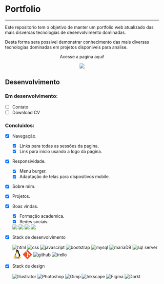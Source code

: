 # Portfolio
---
Este repositorio tem o objetivo de manter um portfolio web atualizado das mais disversas tecnologias de desenvolvimento dominadas.

Desta forma sera possivel demonstrar conhecimento das mais diversas tecnologias dominadas em projetos disponiveis para analise.


<div align="center">

Acesse a pagina aqui!

<a href="https://lucianolpsf.github.io/portfolio/" target="_blank">
    <img src="https://img.shields.io/badge/Portfolio-20B2AA?style=for-the-badge&logo=superuser&logoColor=white" target="_blank"/><a/>

 </div>

## Desenvolvimento

### Em desenvolvimento:

- [ ] Contato
- [ ] Download CV

### Concluidos:

- [X] Navegação.
    - [x] Links para todas as sessões da pagina.
    - [x] Link para inicio usando a logo da pagina.
- [x] Responsividade.
    - [x] Menu burger.
    - [x] Adaptação de telas para dispositivos mobile.
- [x] Sobre mim.
- [x] Projetos.
- [x] Boas vindas.
    - [x] Formação academica.
    - [x] Redes sociais.

   <a href="https://www.linkedin.com/in/lucianolpsf/" target="_blank">
        <img src="https://img.shields.io/badge/LinkedIn-0077B5?style=for-the-badge&logo=linkedin&logoColor=white" target="_blank"/><a/>
    <a href="https://www.youtube.com/@proletariovencedor?sub_confirmation=1" target="_blank">
        <img src="https://img.shields.io/badge/YouTube-FF0000?style=for-the-badge&logo=youtube&logoColor=white" target="_blank"/><a/>
    <a href="https://facebook.com/lucianolpsf" target="_blank">
        <img src="https://img.shields.io/badge/Facebook-1877F2?style=for-the-badge&logo=facebook&logoColor=white" target="_blank"/><a/>
    <a href="https://instagram.com/lucianolpsf" target="_blank">
        <img src="https://img.shields.io/badge/Instagram-E4405F?style=for-the-badge&logo=instagram&logoColor=white" target="_blank"/><a/>

- [x] Stack de desenvolvimento

    <img align="center" alt="html" height="30" width="40" src="https://cdn.jsdelivr.net/gh/devicons/devicon/icons/html5/html5-original.svg">
    <img align="center" alt="css" height="30" width="40" src="https://cdn.jsdelivr.net/gh/devicons/devicon/icons/css3/css3-original.svg">
    <img align="center" alt="javascript" height="34" width="34" src="https://lucianolpsf.github.io/portfolio/assets/img/icons/Javascript.png">
    <img align="center" alt="bootstrap" height="40" width="40" src="https://lucianolpsf.github.io/portfolio/assets/img/icons/Bootstrap.png">
    <img align="center" alt="mysql" height="52" width="52" src="https://cdn.jsdelivr.net/gh/devicons/devicon/icons/mysql/mysql-original-wordmark.svg">
    <img align="center" alt="mariaDB" height="40" width="40" src="https://lucianolpsf.github.io/portfolio/assets/img/icons/MariaDB.png">
    <img align="center" alt="sql server" height="40" width="40" src="https://lucianolpsf.github.io/portfolio/assets/img/icons/SQL%20Server.png">
    <img align="center" alt="linux" height="30" width="30" src="https://raw.githubusercontent.com/devicons/devicon/master/icons/linux/linux-original.svg">
    <img align="center" alt="git" height="30" width="30" src="https://raw.githubusercontent.com/devicons/devicon/master/icons/git/git-original.svg">
    <img align="center" alt="github" height="40" width="40" src="https://img.icons8.com/?size=512&id=bVGqATNwfhYq&format=png">
    <img align="center" alt="trello" height="40" width="40" src="https://img.icons8.com/?size=512&id=21049&format=png">

    
- [x] Stack de design

    <img align="center" alt="Illustrator" height="30" width="40" src="https://cdn.jsdelivr.net/gh/devicons/devicon/icons/illustrator/illustrator-line.svg">
    <img align="center" alt="Photoshop" height="30" width="40" src="https://cdn.jsdelivr.net/gh/devicons/devicon/icons/photoshop/photoshop-line.svg">
    <img align="center" alt="Gimp" height="45" width="45" src="https://cdn.jsdelivr.net/gh/devicons/devicon/icons/gimp/gimp-original.svg">
    <img align="center" alt="Inkscape" height="40" width="40" src="https://cdn.jsdelivr.net/gh/devicons/devicon/icons/inkscape/inkscape-original.svg">
    <img align="center" alt="Figma" height="35" width="35" src="https://cdn.jsdelivr.net/gh/devicons/devicon/icons/figma/figma-original.svg">
    <img align="center" alt="Darkt" height="40" width="40" src="https://lucianolpsf.github.io/portfolio/assets/img/icons/Darktable.png">

